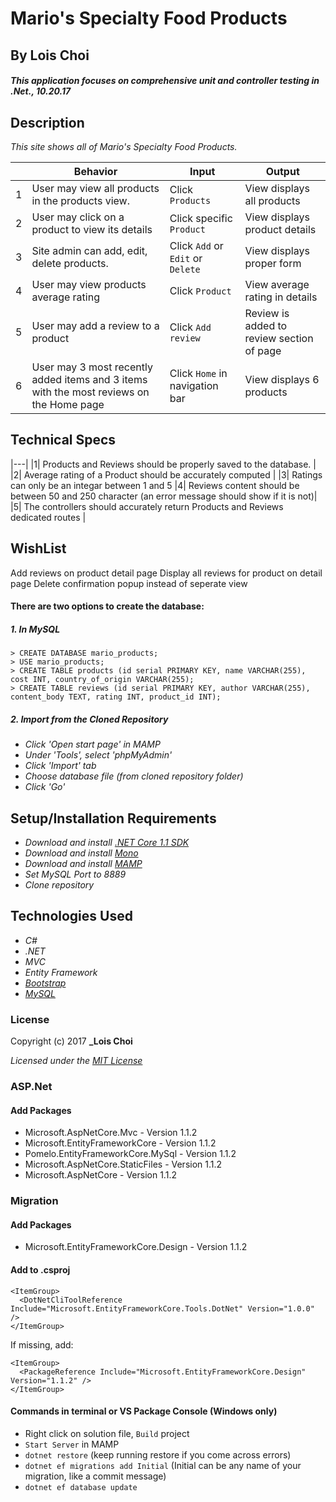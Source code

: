﻿# Mario's Specialty Food Products

## By Lois Choi

#### _This application focuses on comprehensive unit and controller testing in .Net., 10.20.17_


## Description

_This site shows all of Mario's Specialty Food Products._

|| Behavior  | Input  | Output  |
|---|---|---|---|
|1| User may view all products in the products view. | Click `Products`  | View displays all products |
|2| User may click on a product to view its details | Click specific `Product`| View displays product details|
|3| Site admin can add, edit, delete products. | Click `Add` or `Edit` or `Delete`  | View displays proper form |
|4| User may view products average rating | Click `Product` | View average rating in details |
|5| User may add a review to a product | Click `Add review` | Review is added to review section of page |
|6| User may 3 most recently added items and 3 items with the most reviews on the Home page  | Click `Home` in navigation bar  | View displays 6 products|

## Technical Specs

|---|
|1| Products and Reviews should be properly saved to the database. |
|2| Average rating of a Product should be accurately computed |
|3| Ratings can only be an integar between 1 and 5
|4| Reviews content should be between 50 and 250 character (an error message should show if it is not)|
|5| The controllers should accurately return Products and Reviews dedicated routes |


## WishList
Add reviews on product detail page
Display all reviews for product on detail page
Delete confirmation popup instead of seperate view



#### There are two options to create the database:
##### 1. In MySQL
`> CREATE DATABASE mario_products;`<br>
`> USE mario_products;`<br>
`> CREATE TABLE products (id serial PRIMARY KEY, name VARCHAR(255), cost INT, country_of_origin VARCHAR(255);`<br>
`> CREATE TABLE reviews (id serial PRIMARY KEY, author VARCHAR(255), content_body TEXT, rating INT, product_id INT);`<br>

##### 2. Import from the Cloned Repository
* _Click 'Open start page' in MAMP_
* _Under 'Tools', select 'phpMyAdmin'_
* _Click 'Import' tab_
* _Choose database file (from cloned repository folder)_
* _Click 'Go'_

## Setup/Installation Requirements

* _Download and install [.NET Core 1.1 SDK](https://www.microsoft.com/net/download/core)_
* _Download and install [Mono](http://www.mono-project.com/download/)_
* _Download and install [MAMP](https://www.mamp.info/en/)_
* _Set MySQL Port to 8889_
* _Clone repository_


## Technologies Used
* _C#_
* _.NET_
* _MVC_
* _Entity Framework_
* _[Bootstrap](http://getbootstrap.com/getting-started/)_
* _[MySQL](https://www.mysql.com/)_

### License

Copyright (c) 2017 **_Lois Choi**

*Licensed under the [MIT License](https://opensource.org/licenses/MIT)*


### ASP.Net
#### Add Packages
* Microsoft.AspNetCore.Mvc - Version 1.1.2
* Microsoft.EntityFrameworkCore - Version 1.1.2
* Pomelo.EntityFrameworkCore.MySql - Version 1.1.2
* Microsoft.AspNetCore.StaticFiles - Version 1.1.2
* Microsoft.AspNetCore - Version 1.1.2

### Migration
#### Add Packages
* Microsoft.EntityFrameworkCore.Design - Version 1.1.2

#### Add to .csproj
```
<ItemGroup>
  <DotNetCliToolReference Include="Microsoft.EntityFrameworkCore.Tools.DotNet" Version="1.0.0" />
</ItemGroup>
```
If missing, add:
```
<ItemGroup>
  <PackageReference Include="Microsoft.EntityFrameworkCore.Design" Version="1.1.2" />
</ItemGroup>
```

#### Commands in terminal or VS Package Console (Windows only)
* Right click on solution file, `Build` project
* `Start Server` in MAMP
* `dotnet restore` (keep running restore if you come across errors)
* `dotnet ef migrations add Initial` (Initial can be any name of your migration, like a commit message)
* `dotnet ef database update`